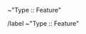 ~"Type :: Feature"

<!--- What feature change/addition is needed?  How does this differ from    -->
<!--- what we currently have?  Do you have suggestions on implementation?   -->
<!--- How has the lack of this feature affected you?  What are you trying   -->
<!--- to accomplish?  What specifically must we demonstrate to call this    -->
<!--- work complete?                                                        -->

<!--- If you need this implemented by a certain date, please assign a Due   -->
<!--- Date below.                                                           -->

/label ~"Type :: Feature"
